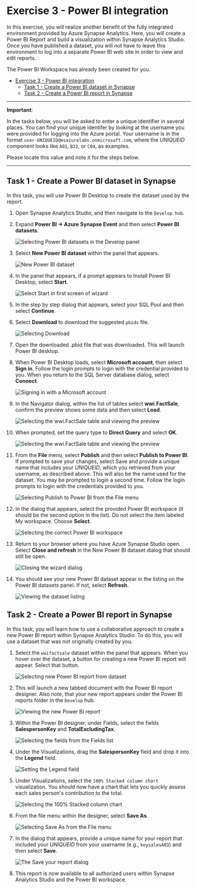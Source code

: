 # Exercise 3 - Power BI integration

In this exercise, you will realize another benefit of the fully integrated environment provided by Azure Synapse Analytics. Here, you will create a Power BI Report and build a visualization within Synapse Analytics Studio. Once you have published a dataset, you will not have to leave this environment to log into a separate Power BI web site in order to view and edit reports.

The Power BI Workspace has already been created for you.

- [Exercise 3 - Power BI integration](#exercise-3---power-bi-integration)
  - [Task 1 - Create a Power BI dataset in Synapse](#task-1---create-a-power-bi-dataset-in-synapse)
  - [Task 2 - Create a Power BI report in Synapse](#task-2---create-a-power-bi-report-in-synapse)

---

**Important**:

In the tasks below, you will be asked to enter a unique identifier in several places. You can find your unique identifer by looking at the username you were provided for logging into the Azure portal. Your username is in the format `user-UNIQUEID@msazurelabs.onmicrosoft.com`, where the _UNIQUEID_ component looks like `A01`, `B22`, or `C04`, as examples.

Please locate this value and note it for the steps below.

---

## Task 1 - Create a Power BI dataset in Synapse

In this task, you will use Power BI Desktop to create the dataset used by the report.

1. Open Synapse Analytics Studio, and then navigate to the `Develop hub`.

2. Expand **Power BI -> Azure Synapse Event** and then select **Power BI datasets**.

   ![Selecting Power BI datasets in the Develop panel](media/ex03-pbi-menu.png "Select Power BI datasets")

3. Select **New Power BI dataset** within the panel that appears.

   ![New Power BI dataset](media/ex03-new-pbi-dataset.png "Select New Power BI dataset")

4. In the panel that appears, if a prompt appears to Install Power BI Desktop, select **Start**.

   ![Select Start in first screen of wizard](media/ex03-pbids-install-pbidesktop.png "Select Start")

5. In the step by step dialog that appears, select your SQL Pool and then select **Continue**.

6. Select **Download** to download the suggested `pbids` file.

   ![Selecting Download](media/ex03-download-pbid.png "Download file")

7. Open the downloaded .pbid file that was downloaded. This will launch Power BI desktop.

8. When Power BI Desktop loads, select **Microsoft account**, then select **Sign in**. Follow the login prompts to login with the credential provided to you. When you return to the SQL Server database dialog, select **Connect**.

   ![Signing in with a Microsoft account](media/ex03-login-pbi.png "Sign in")

9. In the Navigator dialog, within the list of tables select **wwi.FactSale**, confirm the preview shows some data and then select **Load**.

   ![Selecting the wwi.FactSale table and viewing the preview](media/ex03-load-table-pbi.png "Select table")

10. When prompted, set the query type to **Direct Query** and select **OK**.

    ![Selecting the wwi.FactSale table and viewing the preview](media/ex03-pbi-directquery.png "Set query type")

11. From the **File** menu, select **Publish** and then select **Publish to Power BI**. If prompted to save your changes, select Save and provide a unique name that includes your _UNIQUEID_, which you retrieved from your username, as described above. This will also be the name used for the dataset. You may be prompted to login a second time. Follow the login prompts to login with the credentials provided to you.

    ![Selecting Publish to Power BI from the File menu](media/ex03-publish-menu.png "Publish to Power BI")

12. In the dialog that appears, select the provided Power BI workspace (it should be the second option in the list). Do not select the item labeled My workspace. Choose **Select**.

    ![Selecting the correct Power BI workspace](media/ex03-select-workspace.png "Select workspace")

13. Return to your browser where you have Azure Synapse Studio open. Select **Close and refresh** in the New Power BI dataset dialog that should still be open.

    ![Closing the wizard dialog](media/ex03-close-and-refresh-pbids.png "Close the wizard")

14. You should see your new Power BI dataset appear in the listing on the Power BI datasets panel. If not, select **Refresh**.

    ![Viewing the dataset listing](media/ex03-view-new-dataset.png "Browse datasets")

## Task 2 - Create a Power BI report in Synapse

In this task, you will learn how to use a collaborative approach to create a new Power BI report within Synapse Analytics Studio. To do this, you will use a dataset that was not originally created by you.

1. Select the `wwifactsale` dataset within the panel that appears. When you hover over the dataset, a button for creating a new Power BI report will appear. Select that button.

   ![Selecting new Power BI report from dataset](media/ex03-select-new-power-bi-report.png "Select dataset")

2. This will launch a new tabbed document with the Power BI report designer. Also note, that your new report appears under the Power BI reports folder in the `Develop` hub.

   ![Viewing the new Power BI report](media/ex03-new-report-document.png "View report")

3. Within the Power BI designer, under Fields, select the fields **SalespersonKey** and **TotalExcludingTax**.

   ![Selecting the fields from the Fields list](media/ex03-pbi-choose-fields.png "Select fields")

4. Under the Visualizations, drag the **SalespersonKey** field and drop it into the **Legend** field.

   ![Setting the Legend field](media/ex03-pbi-set-legend.png "Set legend field")

5. Under Visualizations, select the `100% Stacked column chart` visualization. You should now have a chart that lets you quickly assess each sales person's contribution to the total.

   ![Selecting the 100% Stacked column chart](media/ex03-pbi-stacked-col-viz.png "Select chart type")

6. From the file menu within the designer, select **Save As**.

   ![Selecting Save As from the File menu](media/ex03-file-save-as.png "Save As")

7. In the dialog that appears, provide a unique name for your report that included your _UNIQUEID_ from your username (e.g., `keysalesA03`) and then select **Save**.

   ![The Save your report dialog](media/ex03-save-your-report.png "Save report")

8. This report is now available to all authorized users within Synapse Analytics Studio and the Power BI workspace.
